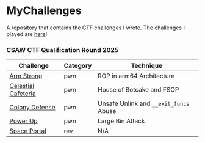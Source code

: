 # MyChallenges

A repository that contains the CTF challenges I wrote. The challenges I played are [here](https://github.com/XinshengZhu/CTFs)!

### CSAW CTF Qualification Round 2025

| Challenge | Category | Technique |
|---------------|---------------|---------------|
| [Arm Strong](./CSAW-CTF-2025-Quals/pwn/arm-strong/) | pwn | ROP in arm64 Architecture |
| [Celestial Cafeteria](./CSAW-CTF-2025-Quals/pwn/celestial-cafeteria/) | pwn | House of Botcake and FSOP |
| [Colony Defense](./CSAW-CTF-2025-Quals/pwn/colony-defense/) | pwn | Unsafe Unlink and `__exit_funcs` Abuse |
| [Power Up](./CSAW-CTF-2025-Quals/pwn/power-up/) | pwn | Large Bin Attack |
| [Space Portal](./CSAW-CTF-2025-Quals/rev/space-portal/) | rev | N/A |
